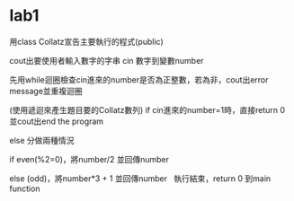 # lab1
用class Collatz宣告主要執行的程式(public)

cout出要使用者輸入數字的字串
cin 數字到變數number

先用while迴圈檢查cin進來的number是否為正整數，若為非，cout出error message並重複迴圈

(使用遞迴來產生題目要的Collatz數列)
if cin進來的number=1時，直接return 0並cout出end the program


else 分做兩種情況

  if even(%2=0)，將number/2 並回傳number
  
  else  (odd)，將number*3 + 1 並回傳number
  
執行結束，return 0 到main function
  
